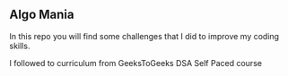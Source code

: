 ## Algo Mania

In this repo you will find some challenges that I did to improve my coding skills.

I followed to curriculum from GeeksToGeeks DSA Self Paced course
